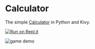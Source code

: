 # Calculator

The simple [Calculator](https://en.m.wikipedia.org/wiki/Calculator) in Python and Kivy.



[![Run on Repl.it](https://repl.it/badge/github/arun28082007/kivy-calculator)](https://repl.it/github/arun28082007/kivy-calculator)

![game demo](demo.gif)